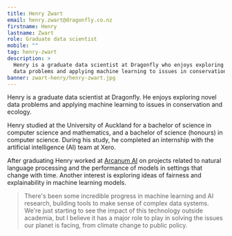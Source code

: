 ```yaml
---
title: Henry Zwart
email: henry.zwart@dragonfly.co.nz
firstname: Henry
lastname: Zwart
role: Graduate data scientist
mobile: ""
tag: henry-zwart
description: >
  Henry is a graduate data scientist at Dragonfly who enjoys exploring novel
  data problems and applying machine learning to issues in conservation and ecology.
banner: zwart-henry/henry-zwart.jpg
---
```


Henry is a graduate data scientist at Dragonfly. He enjoys exploring novel data
problems and applying machine learning to issues in conservation and ecology.

<!--more-->

Henry studied at the University of Auckland for a bachelor of science in
computer science and mathematics, and a bachelor of science (honours) in
computer science. During his study, he completed an internship with the
artificial intelligence (AI) team at Xero.

After graduating Henry worked at [Arcanum AI]( https://www.arcanum.ai/) on
projects related to natural language processing and the performance of models in
 settings that change with time. Another interest is exploring ideas of fairness
  and explainability in machine learning models.

> There's been some incredible progress in machine learning and AI research, 
building tools to make sense of complex data systems. We're just starting to see
 the impact of this technology outside academia, but I believe it has a major
 role to play in solving the issues our planet is facing, from climate change to
  public policy.
